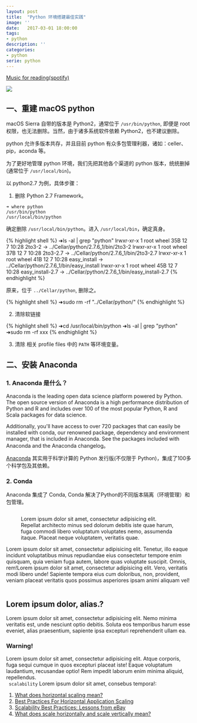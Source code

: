 ```yaml
---
layout: post
title:  "Python 环境搭建最佳实践"
image: ''
date:   2017-03-01 18:00:00
tags:
- python
description: ''
categories:
- python
serie: python
---
```


<p class="music-read"><a href="spotify:track:4DAZ8UYNpWVIV46aLkN2Qp">Music for reading(spotify)</a></p>

<img src="http://cdn1.tnwcdn.com/wp-content/blogs.dir/1/files/2016/02/raw.gif">

## 一、重建 macOS python

macOS Sierra 自带的版本是 Python2，通常位于 `/usr/bin/python`, 即便是 root 权限，也无法删除。当然，由于诸多系统软件依赖 Python2，也不建议删除。

python 允许多版本共存，并且目前 python 有众多包管理利器，诸如：celler、pip，aconda 等。

为了更好地管理 python 环境，我们先把其他各个渠道的 python 版本，统统删掉(通常位于 `/usr/local/bin`)。

以 python2.7 为例，具体步骤：

1. 删除 Python 2.7 Framework。

``` shell
➜ where python
/usr/bin/python
/usr/local/bin/python
```

确定删除 `/usr/local/bin/python`。进入 `/usr/local/bin`，确定真身。

{% highlight shell %}
➜ls -al | grep "python"
lrwxr-xr-x  1 root       wheel    35B 12  7 10:28 2to3-2 -> ../Cellar/python/2.7.6_1/bin/2to3-2
lrwxr-xr-x  1 root       wheel    37B 12  7 10:28 2to3-2.7 -> ../Cellar/python/2.7.6_1/bin/2to3-2.7
lrwxr-xr-x  1 root       wheel    41B 12  7 10:28 easy_install -> ../Cellar/python/2.7.6_1/bin/easy_install
lrwxr-xr-x  1 root       wheel    45B 12  7 10:28 easy_install-2.7 -> ../Cellar/python/2.7.6_1/bin/easy_install-2.7
{% endhighlight %}

原来，位于 `../Cellar/python`, 删除之。

{% highlight shell %}
➜sudo rm -rf "../Cellar/python/"
{% endhighlight %}

2. 清除软链接

{% highlight shell %}
➜cd /usr/local/bin/python
➜ls -al | grep "python"
➜sudo rm -rf xxx
{% endhighlight %}

3. 清除 相关 profile files 中的 `PATH` 等环境变量。


## 二、安装 Anaconda

### 1. Anaconda 是什么？

<p>     Anaconda is the leading open data science platform powered by Python. The open source version of Anaconda is a high performance distribution of Python and R and includes over 100 of the most popular Python, R and Scala packages for data science.</p>

<p>     Additionally, you'll have access to over 720 packages that can easily be installed with conda, our renowned package, dependency and environment manager, that is included in Anaconda. See the packages included with Anaconda and the Anaconda changelog。</p>

<a href="https://www.continuum.io/" target="_blank">Anaconda</a> 其实用于科学计算的 Python 发行版(不仅限于 Python)，集成了100多个科学包及其依赖。

### 2. Conda
Anaconda 集成了 Conda,  Conda 解决了Python的不同版本隔离（环境管理）和包管理。







<figure class="foto-legenda">
	<img src="{{ "/land-ml/assets/img/spark/header-head-first-pyspark.png"}}" alt="">
	<figcaption> <p>Lorem ipsum dolor sit amet, consectetur adipisicing elit. Repellat architecto minus sed dolorum debitis iste quae harum, fuga commodi libero voluptatum voluptates nemo, assumenda itaque. Placeat neque voluptatem, veritatis quae.</p>
	</figcaption>
</figure>

Lorem ipsum dolor sit amet, consectetur adipisicing elit. Tenetur, illo eaque incidunt voluptatibus minus repudiandae eius consectetur tempore enim quisquam, quia veniam fuga autem, labore quas voluptate suscipit. Omnis, rem!Lorem ipsum dolor sit amet, consectetur adipisicing elit. Vero, veritatis modi libero unde! Sapiente tempora eius cum doloribus, non, provident, veniam placeat veritatis quos possimus asperiores ipsam animi aliquam vel!

<img src="https://octodex.github.com/images/codercat.jpg" alt="">

## Lorem ipsum dolor, alias.?

Lorem ipsum dolor sit amet, consectetur adipisicing elit. Nemo minima veritatis est, unde nesciunt optio debitis. Soluta eos temporibus harum esse eveniet, alias praesentium, sapiente ipsa excepturi reprehenderit ullam ea.

### Warning!

Lorem ipsum dolor sit amet, consectetur adipisicing elit. Atque corporis, fuga sequi cumque in quos excepturi placeat iste! Eaque voluptatum laudantium, recusandae optio! Rem impedit laborum enim minima aliquid, repellendus.<br>
` scalability` Lorem ipsum dolor sit amet, consebus tempora!:

1. <a href="http://dba.stackexchange.com/questions/4508/what-does-horizontal-scaling-mean" target="_blank">What does horizontal scaling mean?</a>
2. <a href="https://blog.openshift.com/best-practices-for-horizontal-application-scaling/" target="_blank">Best Practices For Horizontal Application Scaling</a>
3. <a href="http://www.infoq.com/articles/ebay-scalability-best-practices" target="_blank">Scalability Best Practices: Lessons from eBay</a>
4. <a href="http://stackoverflow.com/questions/5401992/what-does-scale-horizontally-and-scale-vertically-mean" target="_blank">What does scale horizontally and scale vertically mean?</a>


